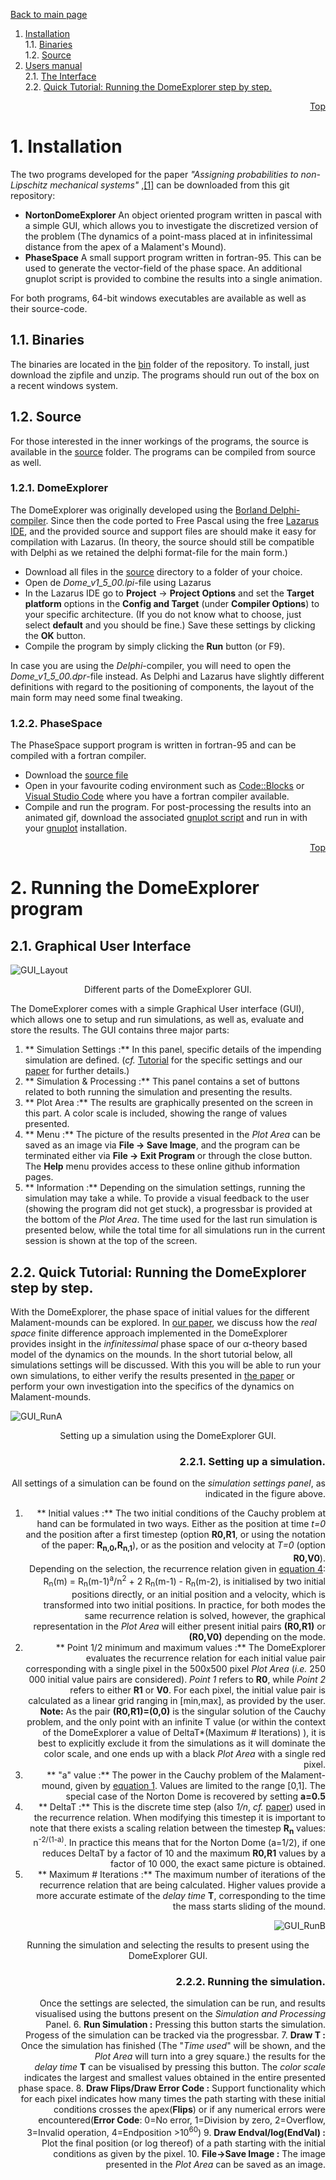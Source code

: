 <a id='Top'></a>[Back to main page](../README.md)
1. [Installation](#Install)<br />
    1.1. [Binaries](#InstallBin)<br />
	1.2. [Source](#InstallSrc)<br />
2. [Users manual](#ManualND)<br />
	2.1. [The Interface](#InterfaceND) <br />
	2.2. [Quick Tutorial: Running the DomeExplorer step by step.](#RunningND) <br />
	

<div ALIGN="right"  > 
    
[Top](#Top)  </div>

# <a id='Install'></a> 1. Installation  

The two programs developed for the paper *"Assigning probabilities to non-Lipschitz mechanical systems"* ,[\[1\]](3_ReferenceList.md#ref_DS1)
can be downloaded from this git repository:
 - **NortonDomeExplorer** An object oriented program written in pascal with a simple GUI, which allows you to investigate the discretized version 
 of the problem (The dynamics of a point-mass placed at in infinitessimal distance from the apex of a Malament's Mound).
 - **PhaseSpace** A small support program written in fortran-95. This can be used to generate the vector-field of the phase space. An additional
 gnuplot script is provided to combine the results into a single animation.

For both programs, 64-bit windows executables are available as well as their source-code. 

##  <a id='InstallBin'></a> 1.1. Binaries
The binaries are located in the [bin](../bin/) folder of the repository. To install, just download the zipfile and unzip. The programs should 
run out of the box on a recent windows system.

##  <a id='InstallSrc'></a> 1.2. Source
For those interested in the inner workings of the programs, the source is available in the [source](../source/) folder. The programs 
can be compiled from source as well.
### 1.2.1. DomeExplorer
The DomeExplorer was originally developed using the [Borland Delphi-compiler](https://www.embarcadero.com/products/delphi). 
Since then the code ported to Free Pascal using the free [Lazarus IDE](https://www.lazarus-ide.org/), and the provided source and 
support files are should make it easy for compilation with Lazarus. (In theory, the source should still be compatible with Delphi 
as we retained the delphi format-file for the main form.)  
* Download all files in the [source](../source/DomeExplorer/) directory to a folder of your choice.
* Open de *Dome_v1_5_00.lpi*-file using Lazarus
* In the Lazarus IDE go to **Project** -> **Project Options** and set the **Target platform** options in the 
  **Config and Target** (under **Compiler Options**) to your specific architecture. (If you do not know what to 
  choose, just select **default** and you should be fine.) Save these settings by clicking the **OK** button.
* Compile the program by simply clicking the **Run** button (or F9). 

In case you are using the *Delphi*-compiler, you will need to open the *Dome_v1_5_00.dpr*-file instead. As Delphi 
and Lazarus have slightly different definitions with regard to the positioning of components, the layout of the main 
form may need some final tweaking.

### 1.2.2. PhaseSpace
The PhaseSpace support program is written in fortran-95 and can be compiled with a 
fortran compiler.
* Download the [source file](../source/PhaseSpace/PhaseSpace.f95)
* Open in your favourite coding environment such as [Code::Blocks](https://www.codeblocks.org/) 
or [Visual Studio Code](https://code.visualstudio.com/) where you have a fortran compiler available.
* Compile and run the program.
For post-processing the results into an animated gif, download the associated 
[gnuplot script](../source/PhaseSpace/plotVector_animate.gpl) and run in with 
your [gnuplot](http://www.gnuplot.info/) installation.

<div ALIGN="right"  > 
    
[Top](#Top)  </div>

# <a id='ManualND'></a> 2. Running the DomeExplorer program

## <a id='InterfaceND'></a> 2.1. Graphical User Interface

![GUI_Layout](../images/NDE_Layout.png)
<p align="center" width=60%>
Different parts of the DomeExplorer GUI.</p>

The DomeExplorer comes with a simple Graphical User interface (GUI), which allows one to setup and run simulations, 
as well as, evaluate and store the results. The GUI contains three major parts:
 1. ** Simulation Settings :** In this panel, specific details of the impending simulation are defined. (*cf.* [Tutorial](#RunningND) 
 for the specific settings and our [paper](3_ReferenceList.md#ref_DS1) for further details.)
 2. ** Simulation & Processing :** This panel contains a set of buttons related to both running the simulation and presenting
 the results.
 3. ** Plot Area :** The results are graphically presented on the screen in this part. A color scale is included, showing the range
 of values presented.
 4. ** Menu :** The picture of the results presented in the *Plot Area* can be saved as an image via **File -> Save Image**, 
 and the program can be terminated either via **File -> Exit Program** or through the close button. The **Help** menu provides access to 
 these online github information pages. 
 5. ** Information :** Depending on the simulation settings, running the simulation may take a while. To provide a visual feedback to the 
 user (showing the program did not get stuck), a progressbar is provided at the bottom of the *Plot Area*. The time used for the last 
 run simulation is presented below, while the total time for all simulations run in the current session is shown at the top of the screen.


## <a id='RunningND'></a> 2.2. Quick Tutorial: Running the DomeExplorer step by step.

With the DomeExplorer, the phase space of initial values for the different Malament-mounds can be explored. In [our paper](3_ReferenceList.md#ref_DS1),
we discuss how the *real space* finite difference approach implemented in the DomeExplorer provides insight in the *infinitessimal* phase space 
of our &alpha;-theory based model of the dynamics on the mounds. In the short tutorial below, all simulations settings will be discussed. With this 
you will be able to run your own simulations, to either verify the results presented in [the paper](3_ReferenceList.md#ref_DS1) or perform your own
investigation into the specifics of the dynamics on Malament-mounds.  

![GUI_RunA](../images/NDE_Controls.png)
<p align="center" width=60%>
Setting up a simulation using the DomeExplorer GUI.</p>
<div ALIGN="right"  > 

### 2.2.1. Setting up a simulation.
All settings of a simulation can be found on the *simulation settings panel*, as indicated in the figure above.
 1. ** Initial values :** The two initial conditions of the Cauchy problem at hand can be formulated in two ways. Either as the
 position at time *t=0* and the position after a first timestep (option **R0,R1**, or using the notation of the paper: **R<sub>n,0</sub>,R<sub>n,1</sub>**), or 
 as the position and velocity at *T=0* (option **R0,V0**).<br />
 Depending on the selection, the recurrence relation given in [equation 4](3_ReferenceList.md#ref_DS1): 
 R<sub>n</sub>(m) = R<sub>n</sub>(m-1)<sup>a</sup>/n<sup>2</sup> + 2 R<sub>n</sub>(m-1) - R<sub>n</sub>(m-2), is initialised by two 
 initial positions directly, or an initial position and a velocity, which is transformed into two initial positions. In practice, for both modes the
 same recurrence relation is solved, however, the graphical representation in the *Plot Area* will either present initial pairs **(R0,R1)** or **(R0,V0)**
 depending on the mode.  
 2. ** Point 1/2 minimum and maximum values :** The DomeExplorer evaluates the recurrence relation for each initial value pair corresponding with a single 
 pixel in the 500x500 pixel *Plot Area* (*i.e.* 250 000 initial value pairs are considered). *Point 1* refers to **R0**, while *Point 2* refers to either **R1** or **V0**.
 For each pixel, the initial value pair is calculated as a linear 
 grid ranging in \[min,max\], as provided by the user. **Note:** As the pair **(R0,R1)=(0,0)** is the singular solution of the Cauchy problem, and the only point 
 with an infinite T value (or within the context of the DomeExplorer a value of DeltaT\*(Maximum \# Iterations) ), it is best to explicitly exclude it from the 
 simulations as it will dominate the color scale, and one ends up with a black *Plot Area* with a single red pixel.
 3. ** "a" value :** The power in the Cauchy problem of the Malament-mound, given by [equation 1](3_ReferenceList.md#ref_DS1). Values are limited to the 
 range \[0,1\]. The special case of the Norton Dome is recovered by setting **a=0.5** 
 4. ** DeltaT :** This is the discrete time step (also *1/n*, *cf.* [paper](3_ReferenceList.md#ref_DS1)) used in the recurrence relation. When modifying this
 timestep it is important to note that there exists a scaling relation between the timestep **R<sub>n</sub>** values: n<sup>-2/(1-a)</sup>. In practice this means that 
 for the Norton Dome (a=1/2), if one reduces DeltaT by a factor of 10 and the maximum **R0,R1** values by a factor of 10 000, the exact same picture is obtained.
 5. ** Maximum \# Iterations :** The maximum number of iterations of the recurrence relation that are being calculated. Higher values provide a more accurate estimate 
 of the *delay time* **T**, corresponding to the time the mass starts sliding of the mound. 
 
![GUI_RunB](../images/NDE_Simulation.png)
<p align="center" width=60%>
Running the simulation and selecting the results to present using the DomeExplorer GUI.</p>
<div ALIGN="right"  > 

### 2.2.2. Running the simulation.
Once the settings are selected, the simulation can be run, and results visualised using the buttons present on the *Simulation and Processing* Panel.
  6. **Run Simulation :** Pressing this button starts the simulation. Progess of the simulation can be tracked via the progressbar.
  7. **Draw T :** Once the simulation has finished (The "*Time used*" will be shown, and the *Plot Area* will turn into a grey square.) the results for the  
  *delay time* **T** can be visualised by pressing this button. The *color scale* indicates the largest and smallest values obtained in the entire presented
  phase space.
  8. **Draw Flips/Draw Error Code :** Support functionality which for each pixel indicates how many times the path starting with these initial conditions 
  crosses the apex(**Flips**) or if any numerical errors were encountered(**Error Code**: 0=No error, 1=Division by zero, 2=Overflow, 3=Invalid operation, 4=Endposition >10<sup>60</sup>) 
  9. **Draw Endval/log(EndVal) :** Plot the final position (or log thereof) of a path starting with the initial conditions as given by the pixel.
  10. **File->Save Image :** The image presented in the *Plot Area* can be saved as an image.


